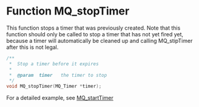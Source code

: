 # Function MQ_stopTimer

This function stops a timer that was previously created. Note that this function should only be called to stop a timer that has not yet fired yet, because a timer will automatically be cleaned up and calling MQ_stipTimer after this is not legal.

```c
/**
 *  Stop a timer before it expires
 *
 *  @param  timer   the timer to stop
 */
void MQ_stopTimer(MQ_Timer *timer);

```

For a detailed example, see [MQ_startTimer](mq_starttimer)
